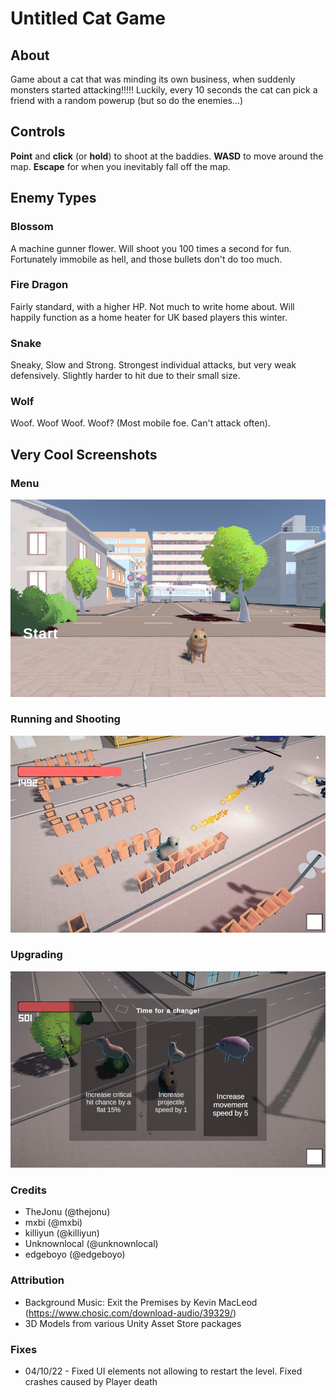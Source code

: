 # Untitled Cat Game



## About
Game about a cat that was minding its own business, when suddenly monsters started attacking!!!!! Luckily, every 10 seconds the cat can pick a friend with a random powerup (but so do the enemies...)

## Controls
**Point** and **click** (or **hold**) to shoot at the baddies.
**WASD** to move around the map.
**Escape** for when you inevitably fall off the map.

## Enemy Types
### Blossom 
A machine gunner flower. Will shoot you 100 times a second for fun. Fortunately immobile as hell, and those bullets don't do too much.  
### Fire Dragon
Fairly standard, with a higher HP. Not much to write home about. Will happily function as a home heater for UK based players this winter.  
### Snake
Sneaky, Slow and Strong. Strongest individual attacks, but very weak defensively. Slightly harder to hit due to their small size.  
### Wolf
Woof. Woof Woof. Woof? (Most mobile foe. Can't attack often). 

## Very Cool Screenshots

### Menu

![menu.jpg](img/menu.jpg)

### Running and Shooting

![gameplay1.jpg](img/gameplay.jpg)

### Upgrading

![gameplay2.jpg](img/upgrade.jpg)

### Credits

* TheJonu (@thejonu)
* mxbi (@mxbi)
* killiyun (@killiyun)
* Unknownlocal (@unknownlocal)
* edgeboyo (@edgeboyo)

### Attribution

*  Background Music: Exit the Premises by Kevin MacLeod (https://www.chosic.com/download-audio/39329/)
* 3D Models from various Unity Asset Store packages

### Fixes

* 04/10/22 - Fixed UI elements not allowing to restart the level. Fixed crashes caused by Player death
